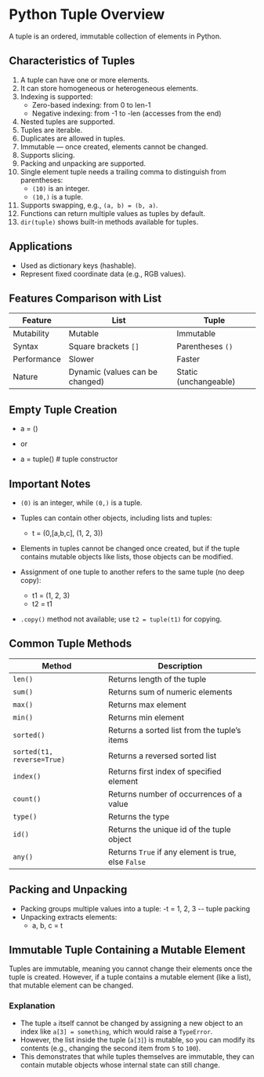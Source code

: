 # Python Tuple Overview

A tuple is an ordered, immutable collection of elements in Python.

## Characteristics of Tuples

1. A tuple can have one or more elements.
2. It can store homogeneous or heterogeneous elements.
3. Indexing is supported:
   - Zero-based indexing: from 0 to len-1
   - Negative indexing: from -1 to -len (accesses from the end)
4. Nested tuples are supported.
5. Tuples are iterable.
6. Duplicates are allowed in tuples.
7. Immutable — once created, elements cannot be changed.
8. Supports slicing.
9. Packing and unpacking are supported.
10. Single element tuple needs a trailing comma to distinguish from parentheses:
    - `(10)` is an integer.
    - `(10,)` is a tuple.
11. Supports swapping, e.g., `(a, b) = (b, a)`.
12. Functions can return multiple values as tuples by default.
13. `dir(tuple)` shows built-in methods available for tuples.

## Applications

- Used as dictionary keys (hashable).
- Represent fixed coordinate data (e.g., RGB values).

## Features Comparison with List

| Feature    | List                          | Tuple                     |
|------------|-------------------------------|---------------------------|
| Mutability | Mutable                       | Immutable                 |
| Syntax     | Square brackets `[]`          | Parentheses `()`          |
| Performance| Slower                       | Faster                    |
| Nature     | Dynamic (values can be changed)| Static (unchangeable)      |

## Empty Tuple Creation

- a = ()

- or
- a = tuple() # tuple constructor


## Important Notes

- `(0)` is an integer, while `(0,)` is a tuple.
- Tuples can contain other objects, including lists and tuples:
  - t = (0,[a,b,c], (1, 2, 3))

- Elements in tuples cannot be changed once created, but if the tuple contains mutable objects like lists, those objects can be modified.
- Assignment of one tuple to another refers to the same tuple (no deep copy):
  - t1 = (1, 2, 3)
  - t2 = t1
- `.copy()` method not available; use `t2 = tuple(t1)` for copying.

## Common Tuple Methods

| Method                | Description                                      |
|-----------------------|------------------------------------------------|
| `len()`               | Returns length of the tuple                      |
| `sum()`               | Returns sum of numeric elements                  |
| `max()`               | Returns max element                               |
| `min()`               | Returns min element                               |
| `sorted()`            | Returns a sorted list from the tuple’s items    |
| `sorted(t1, reverse=True)` | Returns a reversed sorted list              |
| `index()`             | Returns first index of specified element        |
| `count()`             | Returns number of occurrences of a value        |
| `type()`              | Returns the type                                 |
| `id()`                | Returns the unique id of the tuple object        |
| `any()`               | Returns `True` if any element is true, else `False` |

## Packing and Unpacking

- Packing groups multiple values into a tuple:
  -t = 1, 2, 3 --  tuple packing
- Unpacking extracts elements:
  - a, b, c = t

##  Immutable Tuple Containing a Mutable Element

Tuples are immutable, meaning you cannot change their elements once the tuple is created. However, if a tuple contains a mutable element (like a list), that mutable element can be changed.

### Explanation

- The tuple `a` itself cannot be changed by assigning a new object to an index like `a[3] = something`, which would raise a `TypeError`.
- However, the list inside the tuple (`a[3]`) is mutable, so you can modify its contents (e.g., changing the second item from `5` to `100`).
- This demonstrates that while tuples themselves are immutable, they can contain mutable objects whose internal state can still change.

